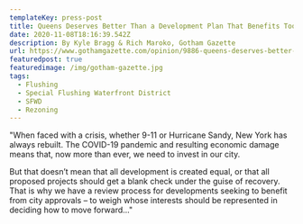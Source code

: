 ```yaml
---
templateKey: press-post
title: Queens Deserves Better Than a Development Plan That Benefits Too Few
date: 2020-11-08T18:16:39.542Z
description: By Kyle Bragg & Rich Maroko, Gotham Gazette
url: https://www.gothamgazette.com/opinion/9886-queens-deserves-better-flushing-waterfront-development-benefits-too-few
featuredpost: true
featuredimage: /img/gotham-gazette.jpg
tags:
  - Flushing
  - Special Flushing Waterfront District
  - SFWD
  - Rezoning
---
```

"When faced with a crisis, whether 9-11 or Hurricane Sandy, New York has always rebuilt. The COVID-19 pandemic and resulting economic damage means that, now more than ever, we need to invest in our city.

But that doesn’t mean that all development is created equal, or that all proposed projects should get a blank check under the guise of recovery. That is why we have a review process for developments seeking to benefit from city approvals – to weigh whose interests should be represented in deciding how to move forward..."